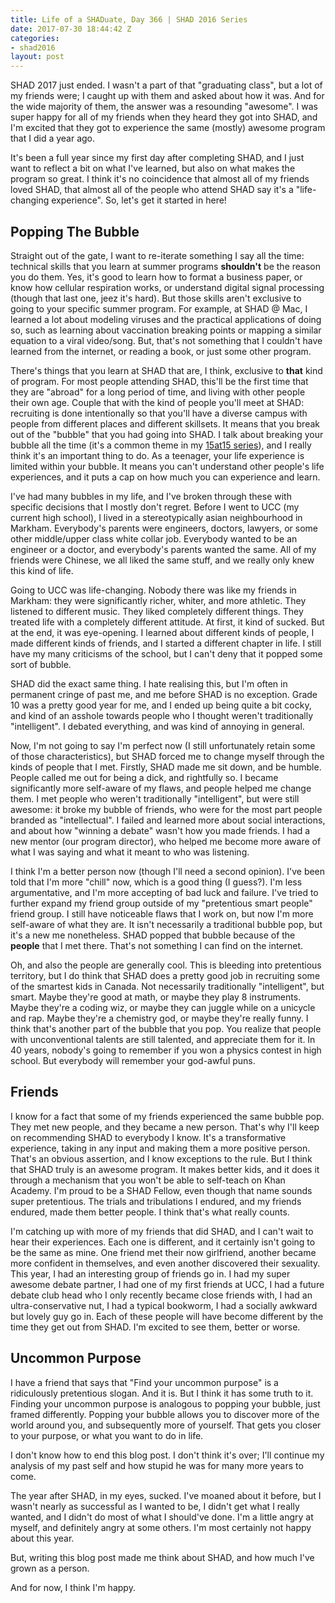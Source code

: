 ```yaml
---
title: Life of a SHADuate, Day 366 | SHAD 2016 Series
date: 2017-07-30 18:44:42 Z
categories:
- shad2016
layout: post
---
```


SHAD 2017 just ended. I wasn't a part of that "graduating class", but a lot of my friends were; I caught up with them and asked about how it was. And for the wide majority of them, the answer was a resounding "awesome". I was super happy for all of my friends when they heard they got into SHAD, and I'm excited that they got to experience the same (mostly) awesome program that I did a year ago.

It's been a full year since my first day after completing SHAD, and I just want to reflect a bit on what I've learned, but also on what makes the program so great. I think it's no coincidence that almost all of my friends loved SHAD, that almost all of the people who attend SHAD say it's a "life-changing experience". So, let's get it started in here!

## Popping The Bubble

Straight out of the gate, I want to re-iterate something I say all the time: technical skills that you learn at summer programs **shouldn't** be the reason you do them. Yes, it's good to learn how to format a business paper, or know how cellular respiration works, or understand digital signal processing (though that last one, jeez it's hard). But those skills aren't exclusive to going to your specific summer program. For example, at SHAD @ Mac, I learned a lot about modeling viruses and the practical applications of doing so, such as learning about vaccination breaking points or mapping a similar equation to a viral video/song. But, that's not something that I couldn't have learned from the internet, or reading a book, or just some other program.

There's things that you learn at SHAD that are, I think, exclusive to **that** kind of program. For most people attending SHAD, this'll be the first time that they are "abroad" for a long period of time, and living with other people their own age. Couple that with the kind of people you'll meet at SHAD: recruiting is done intentionally so that you'll have a diverse campus with people from different places and different skillsets. It means that you break out of the "bubble" that you had going into SHAD. I talk about breaking your bubble all the time (it's a common theme in my [15at15 series]({{site.baseurl}}/specials/15at15/)), and I really think it's an important thing to do. As a teenager, your life experience is limited within your bubble. It means you can't understand other people's life experiences, and it puts a cap on how much you can experience and learn.

I've had many bubbles in my life, and I've broken through these with specific decisions that I mostly don't regret. Before I went to UCC (my current high school), I lived in a stereotypically asian neighbourhood in Markham. Everybody's parents were engineers, doctors, lawyers, or some other middle/upper class white collar job. Everybody wanted to be an engineer or a doctor, and everybody's parents wanted the same. All of my friends were Chinese, we all liked the same stuff, and we really only knew this kind of life.

Going to UCC was life-changing. Nobody there was like my friends in Markham: they were significantly richer, whiter, and more athletic. They listened to different music. They liked completely different things. They treated life with a completely different attitude. At first, it kind of sucked. But at the end, it was eye-opening. I learned about different kinds of people, I made different kinds of friends, and I started a different chapter in life. I still have my many criticisms of the school, but I can't deny that it popped some sort of bubble.

SHAD did the exact same thing. I hate realising this, but I'm often in permanent cringe of past me, and me before SHAD is no exception. Grade 10 was a pretty good year for me, and I ended up being quite a bit cocky, and kind of an asshole towards people who I thought weren't traditionally "intelligent". I debated everything, and was kind of annoying in general.

Now, I'm not going to say I'm perfect now (I still unfortunately retain some of those characteristics), but SHAD forced me to change myself through the kinds of people that I met. Firstly, SHAD made me sit down, and be humble. People called me out for being a dick, and rightfully so. I became significantly more self-aware of my flaws, and people helped me change them. I met people who weren't traditionally "intelligent", but were still awesome: it broke my bubble of friends, who were for the most part people branded as "intellectual". I failed and learned more about social interactions, and about how "winning a debate" wasn't how you made friends. I had a new mentor (our program director), who helped me become more aware of what I was saying and what it meant to who was listening.

I think I'm a better person now (though I'll need a second opinion). I've been told that I'm more "chill" now, which is a good thing (I guess?). I'm less argumentative, and I'm more accepting of bad luck and failure. I've tried to further expand my friend group outside of my "pretentious smart people" friend group. I still have noticeable flaws that I work on, but now I'm more self-aware of what they are. It isn't necessarily a traditional bubble pop, but it's a new me nonetheless. SHAD popped that bubble because of the **people** that I met there. That's not something I can find on the internet.

Oh, and also the people are generally cool. This is bleeding into pretentious territory, but I do think that SHAD does a pretty good job in recruiting some of the smartest kids in Canada. Not necessarily traditionally "intelligent", but smart. Maybe they're good at math, or maybe they play 8 instruments. Maybe they're a coding wiz, or maybe they can juggle while on a unicycle and rap. Maybe they're a chemistry god, or maybe they're really funny. I think that's another part of the bubble that you pop. You realize that people with unconventional talents are still talented, and appreciate them for it. In 40 years, nobody's going to remember if you won a physics contest in high school. But everybody will remember your god-awful puns.

## Friends

I know for a fact that some of my friends experienced the same bubble pop. They met new people, and they became a new person. That's why I'll keep on recommending SHAD to everybody I know. It's a transformative experience, taking in any input and making them a more positive person. That's an obvious assertion, and I know exceptions to the rule. But I think that SHAD truly is an awesome program. It makes better kids, and it does it through a mechanism that you won't be able to self-teach on Khan Academy. I'm proud to be a SHAD Fellow, even though that name sounds super pretentious. The trials and tribulations I endured, and my friends endured, made them better people. I think that's what really counts.

I'm catching up with more of my friends that did SHAD, and I can't wait to hear their experiences. Each one is different, and it certainly isn't going to be the same as mine. One friend met their now girlfriend, another became more confident in themselves, and even another discovered their sexuality. This year, I had an interesting group of friends go in. I had my super awesome debate partner, I had one of my first friends at UCC, I had a future debate club head who I only recently became close friends with, I had an ultra-conservative nut, I had a typical bookworm, I had a socially awkward but lovely guy go in. Each of these people will have become different by the time they get out from SHAD. I'm excited to see them, better or worse.

## Uncommon Purpose

I have a friend that says that "Find your uncommon purpose" is a ridiculously pretentious slogan. And it is. But I think it has some truth to it. Finding your uncommon purpose is analogous to popping your bubble, just framed differently. Popping your bubble allows you to discover more of the world around you, and subsequently more of yourself. That gets you closer to your purpose, or what you want to do in life.

I don't know how to end this blog post. I don't think it's over; I'll continue my analysis of my past self and how stupid he was for many more years to come.

The year after SHAD, in my eyes, sucked. I've moaned about it before, but I wasn't nearly as successful as I wanted to be, I didn't get what I really wanted, and I didn't do most of what I should've done. I'm a little angry at myself, and definitely angry at some others. I'm most certainly not happy about this year.

But, writing this blog post made me think about SHAD, and how much I've grown as a person.

And for now, I think I'm happy.
